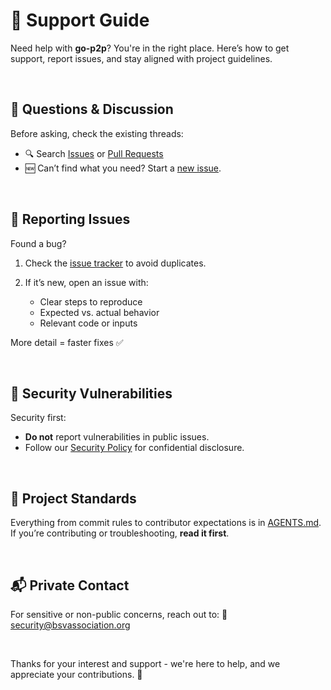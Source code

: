 # 🛟 Support Guide

Need help with **go-p2p**? You're in the right place. Here’s how to get support, report issues, and stay aligned with project guidelines.

<br/>

## 💬 Questions & Discussion

Before asking, check the existing threads:

* 🔍 Search [Issues](https://github.com/bsv-blockchain/go-p2p/issues) or [Pull Requests](https://github.com/bsv-blockchain/go-p2p/pulls?q=is%3Apr+is%3Aopen+is%3Aclosed)
* 🆕 Can’t find what you need? Start a [new issue](https://github.com/bsv-blockchain/go-p2p/issues/new?template=question.yml).

<br/>

## 🐞 Reporting Issues

Found a bug?

1. Check the [issue tracker](https://github.com/bsv-blockchain/go-p2p/issues) to avoid duplicates.
2. If it’s new, open an issue with:

	* Clear steps to reproduce
	* Expected vs. actual behavior
	* Relevant code or inputs

More detail = faster fixes ✅

<br/>

## 🔐 Security Vulnerabilities

Security first:

* **Do not** report vulnerabilities in public issues.
* Follow our [Security Policy](SECURITY.md) for confidential disclosure.

<br/>

## 🧭 Project Standards

Everything from commit rules to contributor expectations is in [AGENTS.md](./AGENTS.md). If you’re contributing or troubleshooting, **read it first**.

<br/>

## 📬 Private Contact

For sensitive or non-public concerns, reach out to:
📧 [security@bsvassociation.org](mailto:security@bsvassociation.org)

<br/>

Thanks for your interest and support - we're here to help, and we appreciate your contributions. 🚀
